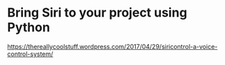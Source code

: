 # Bring Siri to your project using Python


https://thereallycoolstuff.wordpress.com/2017/04/29/siricontrol-a-voice-control-system/

